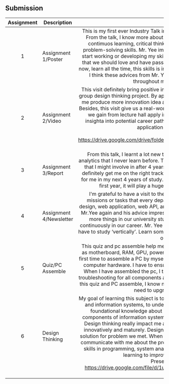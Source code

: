 ## Submission
| Assignment | Description  | Reflection |
| :-----: |  ------ | :-----: | 
| 1 | Assignment 1/Poster |This is my first ever Industry Talk in UTM. This talk is provided by clarity techwork. From the talk, I know more about skills required to success in each role such as contimuos learning, critical thinking, attention to detail, collaboration and also problem-solving skills. Mr. Yee imppressed me a lot. He let me know that I should start working or developing my skills from now, not after graduated. He emphasise that we should love and have passion in what we are doing. Be a self-learner from now, learn all the time, this skills is important for those who wish to progress furthest. I think these advices from Mr. Yee will definitely help and give me motivation throughout my 4 years journey in UTM.  | 
| 2 | Assignment 2/Video |This visit definitely bring positive impact to me. This visit give me inspiration for my group design thinking project. By apllying real-world insights to my coursework, it let me produce more innovation idea and enhance my project quality in the meantime. Besides, this visit give us a real-world scenarios that let us know how the knowledge we gain from lecture hall apply in an industry. This visit also gives us valuable insighta into potential career paths. This can make us discover specific areas of application that align to our interest. <br> Video Link: <br> https://drive.google.com/drive/folders/1Dq5C8PDExWydHJ8A3ihGCFXFyW6USKns?usp=sharing| 
| 3 | Assignment 3/Report |From this talk, I learnt a lot new things that related to system development and analytics that I never learn before. This talk gives me a view of the career opportunity that I might involve in after 4 years of study in UTM. The tips given by Ms.Qistina definitely get me on the right track towards my goal, it will definitely be very useful for me in my next 4 years of study. I feel grateful to attend this talk when I am in my first year, it will play a huge role to impact me to be a better student. | 
| 4 | Assignment 4/Newsletter |I'm grateful to have a visit to the Clarity Techwork office. At there, I know the missions or tasks that every department need to be done viz QA analyst,UI/UX design, web application, web API, android developer, ios developer and so on. I meet Mr.Yee again and his advice impressed me again. Mr. Yee. encourages us to try out more things in our university study. Find out what we really like and can do it continuously in our career. Mr. Yee emphasise that don’t just study ‘horizontally’, we have to study ‘vertically’. Learn something that we interested more detailly, make it as our advantages. |
| 5 | Quiz/PC Assemble |This quiz and pc assemble help me to understand components of a computer such as motherboard, RAM, GPU, power supply unit, cooling system and so on. This is a first time to assemble a PC by myself. I gain a lot of knowledge and experience about computer hardware. I have to ensure all the cables is connecting to the right port. When I have assembled the pc, I try to start up it, but it failed at the first time. I do troubleshooting for all components and cables to ensure the connection is tight. After this quiz and PC assemble, I know more about my PC, so there will be no problem if I need to upgrade any components in it. |
| 6 | Design Thinking  |My goal of learning this subject is to acquire a thorough understanding of technology and information systems, to understand how can it apply in real-life. Now I have foundational knowledge about it this subject, it makes me understand basic components of information system viz computer hardware, software and network. Design thinking really impact me a lot, it encourages me to think more creatively, innovatively and maturely. Design thinking allows me to create and provide some solution for problem we met. When I provide any solution, my teammates will always communicate with me about the pros and cons of my solution. I plan to enhance my skills in programming, system analysis and database management by continuous learning to improve my potential in the industry.<br> Presentation Video Link: <br> https://drive.google.com/file/d/1u7DF6dh4vOf2Ze3YrfGYCclLSXrBy08M/view?usp=sharing|
